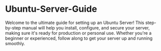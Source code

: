 # Ubuntu-Server-Guide
Welcome to the ultimate guide for setting up an Ubuntu Server! This step-by-step manual will help you install, configure, and secure your server, making sure it's ready for production or personal use. Whether you're a beginner or experienced, follow along to get your server up and running smoothly.

